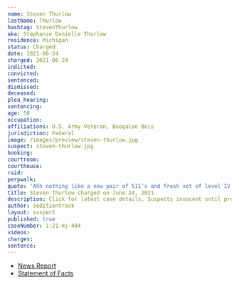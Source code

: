 ```yaml
---
name: Steven Thurlow
lastName: Thurlow
hashtag: StevenThurlow
aka: Stephanie Danielle Thurlow
residence: Michigan
status: Charged
date: 2021-06-24
charged: 2021-06-24
indicted:
convicted:
sentenced:
dismissed:
deceased:
plea_hearing:
sentencing:
age: 50
occupation:
affiliations: U.S. Army Veteran, Boogaloo Bois
jurisdiction: Federal
image: /images/preview/steven-thurlow.jpg
suspect: steven-thurlow.jpg
booking:
courtroom:
courthouse:
raid:
perpwalk:
quote: 'Ahh nothing like a new pair of 511’s and fresh set of level IV SAPI’s in the plate carrier to go “peacefully protest” with.'
title: Steven Thurlow charged on June 24, 2021
description: Click for latest case details. Suspects innocent until proven guilty.
author: seditiontrack
layout: suspect
published: true
caseNumber: 1:21-mj-494
videos:
charges:
sentence:
---
```

- [News Report](https://www.macombdaily.com/2021/06/30/st-clair-shores-man-accused-of-participating-in-jan-6-capitol-insurrection/)
- [Statement of Facts](https://www.justice.gov/usao-dc/case-multi-defendant/file/1407971/download)
